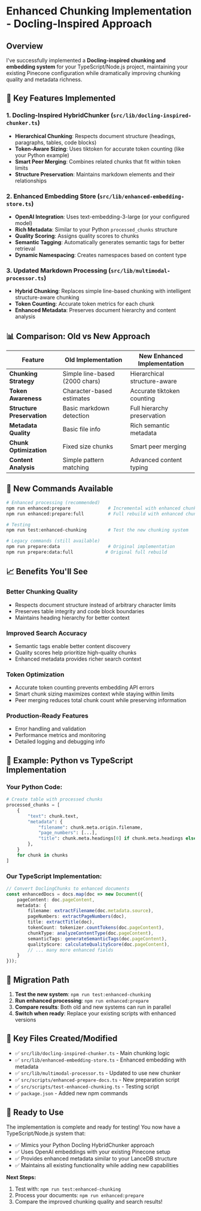 # Enhanced Chunking Implementation - Docling-Inspired Approach

## Overview

I've successfully implemented a **Docling-inspired chunking and embedding system** for your TypeScript/Node.js project, maintaining your existing Pinecone configuration while dramatically improving chunking quality and metadata richness.

## 🚀 Key Features Implemented

### 1. **Docling-Inspired HybridChunker** (`src/lib/docling-inspired-chunker.ts`)

- **Hierarchical Chunking**: Respects document structure (headings, paragraphs, tables, code blocks)
- **Token-Aware Sizing**: Uses tiktoken for accurate token counting (like your Python example)
- **Smart Peer Merging**: Combines related chunks that fit within token limits
- **Structure Preservation**: Maintains markdown elements and their relationships

### 2. **Enhanced Embedding Store** (`src/lib/enhanced-embedding-store.ts`)

- **OpenAI Integration**: Uses text-embedding-3-large (or your configured model)
- **Rich Metadata**: Similar to your Python `processed_chunks` structure
- **Quality Scoring**: Assigns quality scores to chunks
- **Semantic Tagging**: Automatically generates semantic tags for better retrieval
- **Dynamic Namespacing**: Creates namespaces based on content type

### 3. **Updated Markdown Processing** (`src/lib/multimodal-processor.ts`)

- **Hybrid Chunking**: Replaces simple line-based chunking with intelligent structure-aware chunking
- **Token Counting**: Accurate token metrics for each chunk
- **Enhanced Metadata**: Preserves document hierarchy and content analysis

## 📊 Comparison: Old vs New Approach

| Feature | Old Implementation | New Enhanced Implementation |
|---------|-------------------|----------------------------|
| **Chunking Strategy** | Simple line-based (2000 chars) | Hierarchical structure-aware |
| **Token Awareness** | Character-based estimates | Accurate tiktoken counting |
| **Structure Preservation** | Basic markdown detection | Full hierarchy preservation |
| **Metadata Quality** | Basic file info | Rich semantic metadata |
| **Chunk Optimization** | Fixed size chunks | Smart peer merging |
| **Content Analysis** | Simple pattern matching | Advanced content typing |

## 🔧 New Commands Available

```bash
# Enhanced processing (recommended)
npm run enhanced:prepare              # Incremental with enhanced chunking
npm run enhanced:prepare:full         # Full rebuild with enhanced chunking

# Testing
npm run test:enhanced-chunking        # Test the new chunking system

# Legacy commands (still available)
npm run prepare:data                  # Original implementation
npm run prepare:data:full            # Original full rebuild
```

## 📈 Benefits You'll See

### **Better Chunking Quality**
- Respects document structure instead of arbitrary character limits
- Preserves table integrity and code block boundaries
- Maintains heading hierarchy for better context

### **Improved Search Accuracy**
- Semantic tags enable better content discovery
- Quality scores help prioritize high-quality chunks
- Enhanced metadata provides richer search context

### **Token Optimization**
- Accurate token counting prevents embedding API errors
- Smart chunk sizing maximizes context while staying within limits
- Peer merging reduces total chunk count while preserving information

### **Production-Ready Features**
- Error handling and validation
- Performance metrics and monitoring
- Detailed logging and debugging info

## 🎯 Example: Python vs TypeScript Implementation

### Your Python Code:
```python
# Create table with processed chunks
processed_chunks = [
    {
        "text": chunk.text,
        "metadata": {
            "filename": chunk.meta.origin.filename,
            "page_numbers": [...],
            "title": chunk.meta.headings[0] if chunk.meta.headings else None,
        },
    }
    for chunk in chunks
]
```

### Our TypeScript Implementation:
```typescript
// Convert DoclingChunks to enhanced documents
const enhancedDocs = docs.map(doc => new Document({
    pageContent: doc.pageContent,
    metadata: {
        filename: extractFilename(doc.metadata.source),
        pageNumbers: extractPageNumbers(doc),
        title: extractTitle(doc),
        tokenCount: tokenizer.countTokens(doc.pageContent),
        chunkType: analyzeContentType(doc.pageContent),
        semanticTags: generateSemanticTags(doc.pageContent),
        qualityScore: calculateQualityScore(doc.pageContent),
        // ... many more enhanced fields
    }
}));
```

## 🔄 Migration Path

1. **Test the new system**: `npm run test:enhanced-chunking`
2. **Run enhanced processing**: `npm run enhanced:prepare`
3. **Compare results**: Both old and new systems can run in parallel
4. **Switch when ready**: Replace your existing scripts with enhanced versions

## 📝 Key Files Created/Modified

- ✅ `src/lib/docling-inspired-chunker.ts` - Main chunking logic
- ✅ `src/lib/enhanced-embedding-store.ts` - Enhanced embedding with metadata
- ✅ `src/lib/multimodal-processor.ts` - Updated to use new chunker
- ✅ `src/scripts/enhanced-prepare-docs.ts` - New preparation script
- ✅ `src/scripts/test-enhanced-chunking.ts` - Testing script
- ✅ `package.json` - Added new npm commands

## 🎉 Ready to Use

The implementation is complete and ready for testing! You now have a TypeScript/Node.js system that:

- ✅ Mimics your Python Docling HybridChunker approach
- ✅ Uses OpenAI embeddings with your existing Pinecone setup
- ✅ Provides enhanced metadata similar to your LanceDB structure
- ✅ Maintains all existing functionality while adding new capabilities

**Next Steps:**
1. Test with: `npm run test:enhanced-chunking`
2. Process your documents: `npm run enhanced:prepare`
3. Compare the improved chunking quality and search results!
